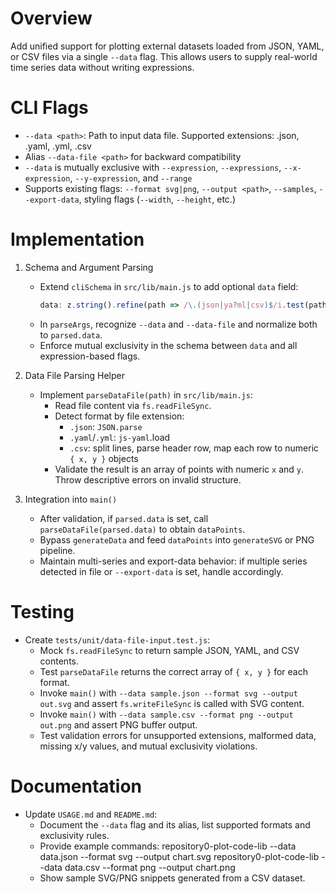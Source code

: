 # Overview
Add unified support for plotting external datasets loaded from JSON, YAML, or CSV files via a single `--data` flag. This allows users to supply real-world time series data without writing expressions.

# CLI Flags
- `--data <path>`: Path to input data file. Supported extensions: .json, .yaml, .yml, .csv
- Alias `--data-file <path>` for backward compatibility
- `--data` is mutually exclusive with `--expression`, `--expressions`, `--x-expression`, `--y-expression`, and `--range`
- Supports existing flags: `--format svg|png`, `--output <path>`, `--samples`, `--export-data`, styling flags (`--width`, `--height`, etc.)

# Implementation
1. Schema and Argument Parsing
   - Extend `cliSchema` in `src/lib/main.js` to add optional `data` field:
     ```js
     data: z.string().refine(path => /\.(json|ya?ml|csv)$/i.test(path), 'data must be .json, .yaml, .yml, or .csv')
     ```
   - In `parseArgs`, recognize `--data` and `--data-file` and normalize both to `parsed.data`.
   - Enforce mutual exclusivity in the schema between `data` and all expression-based flags.

2. Data File Parsing Helper
   - Implement `parseDataFile(path)` in `src/lib/main.js`:
     - Read file content via `fs.readFileSync`.
     - Detect format by file extension:
       - `.json`: `JSON.parse`
       - `.yaml`/`.yml`: `js-yaml`.load
       - `.csv`: split lines, parse header row, map each row to numeric `{ x, y }` objects
     - Validate the result is an array of points with numeric `x` and `y`. Throw descriptive errors on invalid structure.

3. Integration into `main()`
   - After validation, if `parsed.data` is set, call `parseDataFile(parsed.data)` to obtain `dataPoints`.
   - Bypass `generateData` and feed `dataPoints` into `generateSVG` or PNG pipeline.
   - Maintain multi-series and export-data behavior: if multiple series detected in file or `--export-data` is set, handle accordingly.

# Testing
- Create `tests/unit/data-file-input.test.js`:
  - Mock `fs.readFileSync` to return sample JSON, YAML, and CSV contents.
  - Test `parseDataFile` returns the correct array of `{ x, y }` for each format.
  - Invoke `main()` with `--data sample.json --format svg --output out.svg` and assert `fs.writeFileSync` is called with SVG content.
  - Invoke `main()` with `--data sample.csv --format png --output out.png` and assert PNG buffer output.
  - Test validation errors for unsupported extensions, malformed data, missing x/y values, and mutual exclusivity violations.

# Documentation
- Update `USAGE.md` and `README.md`:
  - Document the `--data` flag and its alias, list supported formats and exclusivity rules.
  - Provide example commands:
    repository0-plot-code-lib --data data.json --format svg --output chart.svg
    repository0-plot-code-lib --data data.csv --format png --output chart.png
  - Show sample SVG/PNG snippets generated from a CSV dataset.